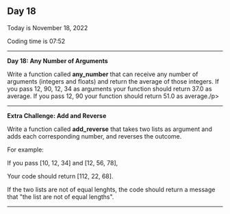<h2>Day 18</h2>
<p>Today is November 18, 2022</p>
<p>Coding time is 07:52</p>
<hr/>

<p><b>Day 18: Any Number of Arguments</b></p>
<p>Write a function called <b>any_number</b> that can receive any number of arguments
(integers and floats) and return the average of those integers. If you pass 12, 90, 12, 34 as arguments your function
should return 37.0 as average. If you pass 12, 90 your function should return 51.0 as average./p>
<hr/>

<p><b>Extra Challenge: Add and Reverse</b></p>
<p>Write a function called <b>add_reverse</b> that takes two lists as argument and adds each corresponding number, and
reverses the outcome.</p>
<p>For example:</p>
<p>If you pass [10, 12, 34] and [12, 56, 78],</p>
<p>Your code should return [112, 22, 68].</p>
<p>If the two lists are not of equal lenghts, the code should return a message that
"the list are not of equal lengths".</p>
<hr/>